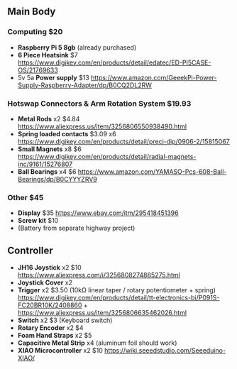 ## Main Body

### Computing $20

* **Raspberry Pi 5 8gb** (already purchased)
* **6 Piece Heatsink** $7 https://www.digikey.com/en/products/detail/edatec/ED-PI5CASE-OS/21769633
* 5v 5a **Power supply** $13 https://www.amazon.com/GeeekPi-Power-Supply-Raspberry-Adapter/dp/B0CQ2DL2RW

### Hotswap Connectors & Arm Rotation System $19.93

* **Metal Rods** x2 $4.84 https://www.aliexpress.us/item/3256806550938490.html
* **Spring loaded contacts** $3.09 x6 https://www.digikey.com/en/products/detail/preci-dip/0906-2/15815067
* **Small Magnets** x8 $6 https://www.digikey.com/en/products/detail/radial-magnets-inc/9161/15276807
* **Ball Bearings** x4 $6 https://www.amazon.com/YAMASO-Pcs-608-Ball-Bearings/dp/B0CYYYZRV9

### Other $45

* **Display** $35 https://www.ebay.com/itm/295418451396
* **Screw kit** $10
* (Battery from separate highway project)

## Controller

* **JH16 Joystick** x2 $10 https://www.aliexpress.com/i/3256808274885275.html
* **Joystick Cover** x2
* **Trigger** x2 $3.50 (10kΩ linear taper / rotary potentiometer + spring) https://www.digikey.com/en/products/detail/tt-electronics-bi/P091S-FC20BR10K/2408860 + https://www.aliexpress.us/item/3256806635462026.html
* **Switch** x2 $3 (Keyboard switch)
* **Rotary Encoder** x2 $4
* **Foam Hand Straps** x2 $5
* **Capacitive Metal Strip** x4 (aluminum foil should work)
* **XIAO Microcontroller** x2 $10 https://wiki.seeedstudio.com/Seeeduino-XIAO/
